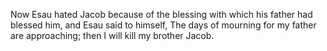 Now Esau hated Jacob because of the blessing with which his father had blessed him, and Esau said to himself, The days of mourning for my father are approaching; then I will kill my brother Jacob.
